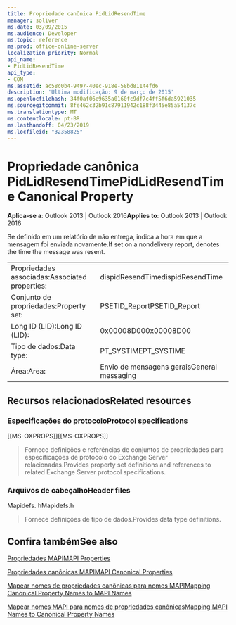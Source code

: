 ```yaml
---
title: Propriedade canônica PidLidResendTime
manager: soliver
ms.date: 03/09/2015
ms.audience: Developer
ms.topic: reference
ms.prod: office-online-server
localization_priority: Normal
api_name:
- PidLidResendTime
api_type:
- COM
ms.assetid: ac58c0b4-9497-40ec-918e-58bd81144fd6
description: 'Última modificação: 9 de março de 2015'
ms.openlocfilehash: 34f0af06e9635a0160fc9df7c4ff5f6da5921035
ms.sourcegitcommit: 8fe462c32b91c87911942c188f3445e85a54137c
ms.translationtype: MT
ms.contentlocale: pt-BR
ms.lasthandoff: 04/23/2019
ms.locfileid: "32358825"
---
```

# <a name="pidlidresendtime-canonical-property"></a><span data-ttu-id="e0cb8-103">Propriedade canônica PidLidResendTime</span><span class="sxs-lookup"><span data-stu-id="e0cb8-103">PidLidResendTime Canonical Property</span></span>

  
  
<span data-ttu-id="e0cb8-104">**Aplica-se a**: Outlook 2013 | Outlook 2016</span><span class="sxs-lookup"><span data-stu-id="e0cb8-104">**Applies to**: Outlook 2013 | Outlook 2016</span></span> 
  
<span data-ttu-id="e0cb8-105">Se definido em um relatório de não entrega, indica a hora em que a mensagem foi enviada novamente.</span><span class="sxs-lookup"><span data-stu-id="e0cb8-105">If set on a nondelivery report, denotes the time the message was resent.</span></span>
  
|||
|:-----|:-----|
|<span data-ttu-id="e0cb8-106">Propriedades associadas:</span><span class="sxs-lookup"><span data-stu-id="e0cb8-106">Associated properties:</span></span>  <br/> |<span data-ttu-id="e0cb8-107">dispidResendTime</span><span class="sxs-lookup"><span data-stu-id="e0cb8-107">dispidResendTime</span></span>  <br/> |
|<span data-ttu-id="e0cb8-108">Conjunto de propriedades:</span><span class="sxs-lookup"><span data-stu-id="e0cb8-108">Property set:</span></span>  <br/> |<span data-ttu-id="e0cb8-109">PSETID_Report</span><span class="sxs-lookup"><span data-stu-id="e0cb8-109">PSETID_Report</span></span>  <br/> |
|<span data-ttu-id="e0cb8-110">Long ID (LID):</span><span class="sxs-lookup"><span data-stu-id="e0cb8-110">Long ID (LID):</span></span>  <br/> |<span data-ttu-id="e0cb8-111">0x00008D00</span><span class="sxs-lookup"><span data-stu-id="e0cb8-111">0x00008D00</span></span>  <br/> |
|<span data-ttu-id="e0cb8-112">Tipo de dados:</span><span class="sxs-lookup"><span data-stu-id="e0cb8-112">Data type:</span></span>  <br/> |<span data-ttu-id="e0cb8-113">PT_SYSTIME</span><span class="sxs-lookup"><span data-stu-id="e0cb8-113">PT_SYSTIME</span></span>  <br/> |
|<span data-ttu-id="e0cb8-114">Área:</span><span class="sxs-lookup"><span data-stu-id="e0cb8-114">Area:</span></span>  <br/> |<span data-ttu-id="e0cb8-115">Envio de mensagens gerais</span><span class="sxs-lookup"><span data-stu-id="e0cb8-115">General messaging</span></span>  <br/> |
   
## <a name="related-resources"></a><span data-ttu-id="e0cb8-116">Recursos relacionados</span><span class="sxs-lookup"><span data-stu-id="e0cb8-116">Related resources</span></span>

### <a name="protocol-specifications"></a><span data-ttu-id="e0cb8-117">Especificações do protocolo</span><span class="sxs-lookup"><span data-stu-id="e0cb8-117">Protocol specifications</span></span>

<span data-ttu-id="e0cb8-118">[[MS-OXPROPS]]</span><span class="sxs-lookup"><span data-stu-id="e0cb8-118">[[MS-OXPROPS]]</span></span> 
  
> <span data-ttu-id="e0cb8-119">Fornece definições e referências de conjuntos de propriedades para especificações de protocolo do Exchange Server relacionadas.</span><span class="sxs-lookup"><span data-stu-id="e0cb8-119">Provides property set definitions and references to related Exchange Server protocol specifications.</span></span>
    
### <a name="header-files"></a><span data-ttu-id="e0cb8-120">Arquivos de cabeçalho</span><span class="sxs-lookup"><span data-stu-id="e0cb8-120">Header files</span></span>

<span data-ttu-id="e0cb8-121">Mapidefs. h</span><span class="sxs-lookup"><span data-stu-id="e0cb8-121">Mapidefs.h</span></span>
  
> <span data-ttu-id="e0cb8-122">Fornece definições de tipo de dados.</span><span class="sxs-lookup"><span data-stu-id="e0cb8-122">Provides data type definitions.</span></span>
    
## <a name="see-also"></a><span data-ttu-id="e0cb8-123">Confira também</span><span class="sxs-lookup"><span data-stu-id="e0cb8-123">See also</span></span>



[<span data-ttu-id="e0cb8-124">Propriedades MAPI</span><span class="sxs-lookup"><span data-stu-id="e0cb8-124">MAPI Properties</span></span>](mapi-properties.md)
  
[<span data-ttu-id="e0cb8-125">Propriedades canônicas MAPI</span><span class="sxs-lookup"><span data-stu-id="e0cb8-125">MAPI Canonical Properties</span></span>](mapi-canonical-properties.md)
  
[<span data-ttu-id="e0cb8-126">Mapear nomes de propriedades canônicas para nomes MAPI</span><span class="sxs-lookup"><span data-stu-id="e0cb8-126">Mapping Canonical Property Names to MAPI Names</span></span>](mapping-canonical-property-names-to-mapi-names.md)
  
[<span data-ttu-id="e0cb8-127">Mapear nomes MAPI para nomes de propriedades canônicas</span><span class="sxs-lookup"><span data-stu-id="e0cb8-127">Mapping MAPI Names to Canonical Property Names</span></span>](mapping-mapi-names-to-canonical-property-names.md)


